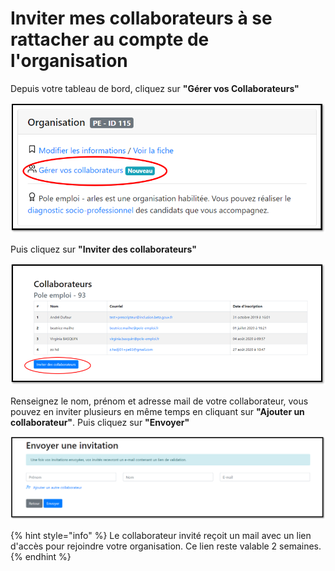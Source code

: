 # Inviter mes collaborateurs à se rattacher au compte de l'organisation

Depuis votre tableau de bord, cliquez sur **"Gérer vos Collaborateurs"**

![](../.gitbook/assets/inviterprescripteur.png)

Puis cliquez sur **"Inviter des collaborateurs"**

![](../.gitbook/assets/invit2.png)

Renseignez le nom, prénom et adresse mail de votre collaborateur, vous pouvez en inviter plusieurs en même temps en cliquant sur **"Ajouter un collaborateur"**. Puis cliquez sur **"Envoyer"**

![](../.gitbook/assets/invit3%20%281%29.png)

{% hint style="info" %}
Le collaborateur invité reçoit un mail avec un lien d'accès pour rejoindre votre organisation. Ce lien reste valable 2 semaines.
{% endhint %}



